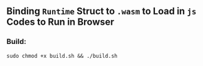 



## Binding `Runtime` Struct to `.wasm` to Load in `js` Codes to Run in Browser


### Build: 

```sudo chmod +x build.sh && ./build.sh```